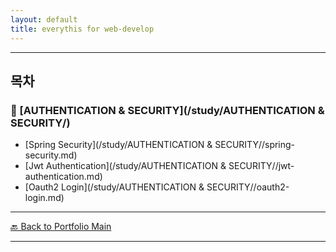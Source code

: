 ```yaml
---
layout: default
title: everythis for web-develop
---
```



---

## 목차

### 🔗 [AUTHENTICATION & SECURITY](/study/AUTHENTICATION & SECURITY/)

- [Spring Security](/study/AUTHENTICATION & SECURITY//spring-security.md)
- [Jwt Authentication](/study/AUTHENTICATION & SECURITY//jwt-authentication.md)
- [Oauth2 Login](/study/AUTHENTICATION & SECURITY//oauth2-login.md)

---
[🔙 Back to Portfolio Main](../index.md)

---
